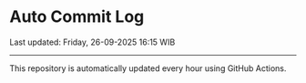 # Auto Commit Log

Last updated: Friday, 26-09-2025 16:15 WIB

---

This repository is automatically updated every hour using GitHub Actions.
